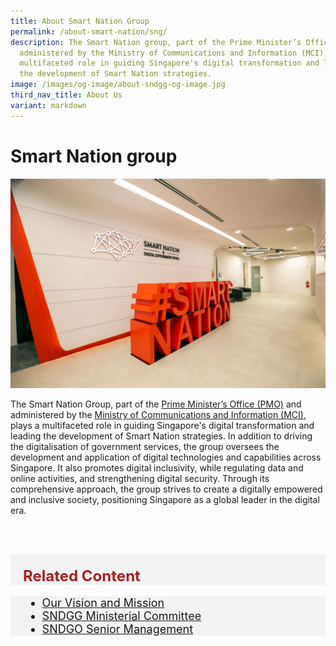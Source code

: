 ```yaml
---
title: About Smart Nation Group
permalink: /about-smart-nation/sng/
description: The Smart Nation group, part of the Prime Minister’s Office and
  administered by the Ministry of Communications and Information (MCI), plays a
  multifaceted role in guiding Singapore's digital transformation and leading
  the development of Smart Nation strategies.
image: /images/og-image/about-sndgg-og-image.jpg
third_nav_title: About Us
variant: markdown
---
```

# Smart Nation group

![Smart Nation and Digital Government Office (SNDGO)](/images/abt-smart-nation/sndgo_office_01.jpg)

The Smart Nation Group, part of the <a href="https://www.pmo.gov.sg/" target="_blank">Prime Minister’s Office (PMO)</a> and administered by the <a href="https://www.mci.gov.sg/" target="_blank">Ministry of Communications and Information (MCI)</a>, plays a multifaceted role in guiding Singapore's digital transformation and leading the development of Smart Nation strategies. In addition to driving the digitalisation of government services, the group oversees the development and application of digital technologies and capabilities across Singapore. It also promotes digital inclusivity, while regulating data and online activities, and strengthening digital security. Through its comprehensive approach, the group strives to create a digitally empowered and inclusive society, positioning Singapore as a global leader in the digital era.

<br><br>

<div class="row" style="font-size:24px; font-weight: 700; color: #a6221c; background-color: #f3f3f3; padding: 20px 0px 0px 20px;"> Related Content</div>

<div class="row" style="font-size:18px ;background-color: #f3f3f3; padding: 0px 25px 0px 20px;">
	<ul>
		<li><a href="/about-smart-nation/vision-mission">Our Vision and Mission</a></li>
<li><a href="/about-smart-nation/ministerial-committee">SNDGG Ministerial Committee</a></li><a href="/about-smart-nation/ministerial-committee">
</a><li><a href="/about-smart-nation/ministerial-committee"></a><a href="/about-smart-nation/senior-management/">SNDGO Senior Management</a></li>
	</ul>
</div>